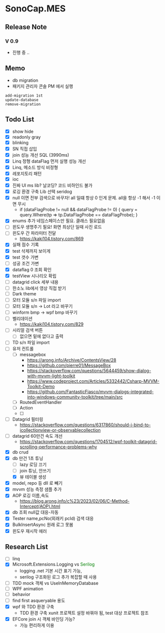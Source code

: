 # SonoCap.MES

## Release Note
### V 0.9
- 진행 중 ..

## Memo
- db migration
- 패키지 관리자 콘솔 PM 에서 실행
```
add-migration 1st
update-database
remove-migration
```

## Todo List
- [X] show hide
- [X] readonly gray
- [X] blinking
- [X] SN 직접 삽입
- [X] join 성능 개선 SQL (3990ms)
- [X] Linq 정형 dataFlag 먼저 실행 성능 개선 
- [X] Linq, 메소드 방식 비정형
- [X] 레포지토리 패턴
- [X] ioc
- [X] 진짜 UI ms lib? 날코딩? 코드 비하인드 불가
- [X] 로깅 환경 구축 Lib 선택 seridog
- [X] null 이면 전부 검색으로 바꾸자! all 일떄 항상 0 인게 문제. all을 항상 -1 해서 -1 이면 무시
	- if (dataFlagProbe != null && dataFlagProbe != 0)
            {
                query = query.Where(tp => tp.DataFlagProbe == dataFlagProbe);
            }
- [X] enums 추가 네임스페이스만 필요. 클래스 필요없음
- [ ] 윈도우 생명주기 필요! 화면 최상단 일때 사진 로드
- [ ] 윈도우 간 파라미터 전달
	- https://kaki104.tistory.com/869
- [X] 실패 점수 기록
- [X] test 삭제까지 보이게
- [X] test 갯수 가변
- [ ] 성공 조건 가변
- [X] dataflag 0 조회 확인
- [X] testView 시나리오 확립
- [ ] datagrid click 세부 내용
- [ ] 한소노 lib에서 영상 직접 받기
- [ ] Dark theme
- [ ] 모터 모듈 s/n 파일 import
- [ ] 모터 모듈 s/n -> Lot 라고 바꾸기
- [ ] winform bmp -> wpf bmp 바꾸기
- [ ] 벨리데이션
	- https://kaki104.tistory.com/829
- [ ] 시리얼 검색 버튼
	- [ ] 없으면 밑에 없다고 출력
- [ ] TD s/n 파일 import
- [ ] 유저 컨트롤
	- [ ] messagebox
		- https://arong.info/Archive/ContentsView/28
		- https://github.com/pierre01/MessageBox
		- https://stackoverflow.com/questions/5644459/show-dialog-with-mvvm-light-toolkit
		- https://www.codeproject.com/Articles/5332442/Csharp-MVVM-Toolkit-Demo
		- https://github.com/FantasticFiasco/mvvm-dialogs-integrated-into-windows-community-toolkit/tree/main/src
	- [ ] RoutedEventHandler
	- [ ] Action
	- [ ] 
- [ ] Datagrid 필터링
	- https://stackoverflow.com/questions/6317860/should-i-bind-to-icollectionview-or-observablecollection
- [ ] datagrid 60만건 속도 개선
	- https://stackoverflow.com/questions/1704512/wpf-toolkit-datagrid-scrolling-performance-problems-why
- [X] db crud
- [X] db 만건 1초 튜닝
	- [ ] lazy 로딩 끄기 
	- [ ] join 튜닝, 안쓰기
	- [X] 뷰 테이블 생성 
- [X] model, repo 등 dll 로 빼기
- [X] mvvm 성능 측정 샘플 추가
- [X] AOP 로깅 이름,속도
	- https://blog.arong.info/c%23/2023/02/06/C-Method-Intercept(AOP).html
- [X] db 조회 null값 대응-자동
- [X] Tester name,pcNo(외래키 pcId) 검색 대응
- [X] BulkInsertAsync 원래 로그 못봄
- [X] 윈도우 재시작 에러
## Research List
- [ ] linq
- [X] Microsoft.Extensions.Logging vs <font color='green'>Serilog</font>
	- logging .net 기본 시간 표기 가능,
	- serilog 구조화된 로그 추가 복잡할 때 사용
- [ ] TDD mock 객체 vs UseInMemoryDatabase
- [ ] WPF animation
- [ ] behavior
- [ ] find first asqueryable 용도
- [X] wpf 와 TDD 환경 구축
	- TDD 환경 구축 xunit 프로젝트 설정 바꿔야 됨, test 대상 프로젝트 참조
- [X] EFCore join 시 객체 바인딩 가능?
	- 가능 편리하게 이용